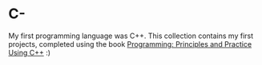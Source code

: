 # C-
My first programming language was C++. This collection contains my first projects, completed using the book [Programming: Principles and Practice Using C++](https://books.google.cz/books/about/%D0%9F%D1%80%D0%BE%D0%B3%D1%80%D0%B0%D0%BC%D0%BC%D0%B8%D1%80%D0%BE%D0%B2%D0%B0%D0%BD%D0%B8%D0%B5_%D0%BD%D0%B0_C+.html?id=QKvIDQAAQBAJ&amp;redir_esc=y) :)
